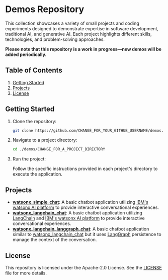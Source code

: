 # Demos Repository

This collection showcases a variety of small projects and coding experiments designed to demonstrate expertise in software development, traditional AI, and generative AI. Each project highlights different skills, technologies, and problem-solving approaches.

**Please note that this repository is a work in progress—new demos will be added periodically.**

## Table of Contents

1. [Getting Started](#getting-started)
2. [Projects](#projects)
3. [License](#license)

## Getting Started

1. Clone the repository:

   ```sh
   git clone https://github.com/CHANGE_FOR_YOUR_GITHUB_USERNAME/demos.git
   ```

2. Navigate to a project directory:

   ```sh
   cd ./demos/CHANGE_FOR_A_PROJECT_DIRECTORY
   ```

3. Run the project:

   Follow the specific instructions provided in each project's directory to execute the application.

## Projects

- **[watsonx_simple_chat](./watsonx_simple_chat)**: A basic chatbot application utilizing [IBM's watsonx AI platform](https://www.ibm.com/watsonx) to provide interactive conversational experiences.
- **[watsonx_langchain_chat](./watsonx_langchain_chat)**: A basic chatbot application utilizing [LangChain](https://www.langchain.com/) and [IBM's watsonx AI platform](https://www.ibm.com/watsonx) to provide interactive conversational experiences.
- **[watsonx_langchain_langgraph_chat](./watsonx_langchain_langgraph_chat)**: A basic chatbot application similar to [watsonx_langchain_chat](./watsonx_langchain_chat) but it uses [LangGraph](https://langchain-ai.github.io/langgraph/) persistence to manage the context of the conversation.

## License

This repository is licensed under the Apache-2.0 License. See the [LICENSE](./LICENSE) file for more details.
